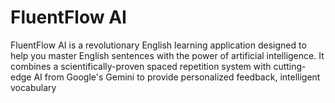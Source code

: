# FluentFlow AI

FluentFlow AI is a revolutionary English learning application designed to help you master English sentences with the power of artificial intelligence. It combines a scientifically-proven spaced repetition system with cutting-edge AI from Google's Gemini to provide personalized feedback, intelligent vocabulary